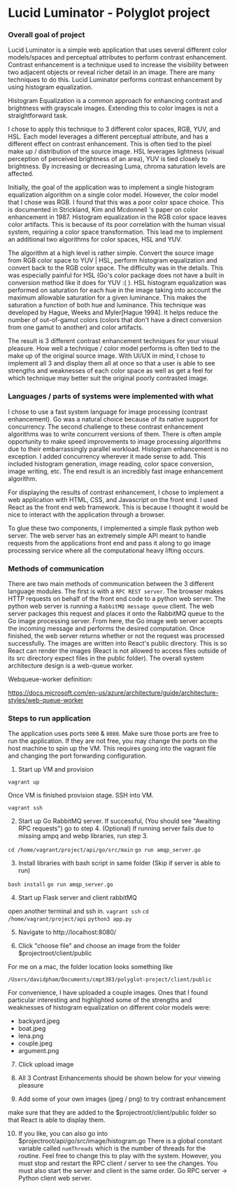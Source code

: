 # Lucid Luminator - Polyglot project

### Overall goal of project

Lucid Luminator is a simple web application that uses several different color models/spaces and
perceptual attributes to perform contrast enhancement. Contrast enhancement is a technique used
to increase the visibility between two adjacent objects or reveal richer detail in an image.
There are many techniques to do this. Lucid Luminator performs contrast enhancement by
using histogram equalization.

Histogram Equalization is a common approach for enhancing contrast and brightness with grayscale
images. Extending this to color images is not a straightforward task.

I chose to apply this technique to 3 different color spaces, RGB, YUV, and HSL.
Each model leverages a different perceptual attribute, and has a different effect on contrast enhancement.
This is often tied to the pixel make up / distribution of the source image. HSL leverages
lightness (visual perception of perceived brightness of an area), YUV is tied closely to brightness.
By increasing or decreasing Luma, chroma saturation levels are affected.

Initially, the goal of the application was to implement a single histogram equalization algorithm on
a single color model. However, the color model that I chose was RGB. I found that this was a
poor color space choice. This is documented in Strickland, Kim and Mcdonnell 's paper on color
enhancement in 1987. Histogram equalization in the RGB color space leaves color artifacts. This
is because of its poor correlation with the human visual system, requiring a color space transformation.
This lead me to implement an additional two algorithms for color spaces, HSL and YUV.

The algorithm at a high level is rather simple. Convert the source image from RGB color space to
YUV | HSL, perform histogram equalization and convert back to the RGB color space. The difficulty
was in the details. This was especially painful for HSL (Go's color package does not have a
built in conversion method like it does for YUV :( ). HSL histogram equalization was performed
on saturation for each hue in the image taking into account the maximum allowable saturation
for a given luminance. This makes the saturation a function of both hue and luminance. This
technique was developed by Hague, Weeks and Myler[Hague 1994]. It helps reduce the number of
out-of-gamut colors (colors that don't have a direct conversion from one gamut to another)
and color artifacts.

The result is 3 different contrast enhancement techniques for your visual pleasure. How well
a technique / color model performs is often tied to the make up of the original source image.
With UI/UX in mind, I chose to implement all 3 and display them all at once so that a user is
able to see strengths and weaknesses of each color space as well as get a feel for which
technique may better suit the original poorly contrasted image.

### Languages / parts of systems were implemented with what

I chose to use a fast system language for image processing (contrast enhancement). Go
was a natural choice because of its native support for concurrency. The second challenge to
these contrast enhancement algorithms was to write concurrent versions of them. There
is often ample opportunity to make speed improvements to image processing algorithms
due to their embarrassingly parallel workload. Histogram enhancement is no exception.
I added concurrency wherever it made sense to add. This included histogram generation,
image reading, color space conversion, image writing, etc. The end result is an incredibly
fast image enhancement algorithm.

For displaying the results of contrast enhancement, I chose to implement a web application
with HTML, CSS, and Javascript on the front end. I used React as the front end web framework.
This is because I thought it would be nice to interact with the application through a browser.

To glue these two components, I implemented a simple flask python web server. The web server
has an extremely simple API meant to handle requests from the applications front end and pass
it along to go image processing service where all the computational heavy lifting occurs.

### Methods of communication

There are two main methods of communication between the 3 different language modules. The first
is with a `RPC REST server`. The browser makes HTTP requests on behalf of the front end code to
a python web server. The python web server is running a `RabbitMQ message queue` client. The web
server packages this request and places it onto the RabbitMQ queue to the Go image processing
server. From here, the Go image web server accepts the incoming message and performs the desired
computation. Once finished, the web server returns whether or not the request was processed successfully.
The images are written into React's public directory. This is so React can render
the images (React is not allowed to access files outside of its src directory expect files in
the public folder). The overall system architecture design is a web-queue worker.

Webqueue-worker definition:

https://docs.microsoft.com/en-us/azure/architecture/guide/architecture-styles/web-queue-worker

### Steps to run application

The application uses ports `5000` & `8080`. Make sure those ports are free to run the application.
If they are not free, you may change the ports on the host machine to spin up the VM. This requires
going into the vagrant file and changing the port forwarding configuration.

1. Start up VM and provision

`vagrant up`

Once VM is finished provision stage. SSH into VM.

`vagrant ssh`

2. Start up Go RabbitMQ server. If successful, (You should see "Awaiting RPC requests") go to step 4.
   (Optional) If running server fails due to missing ampq and webp libraries, run step 3.

`cd /home/vagrant/project/api/go/src/main`
`go run amqp_server.go`

3. Install libraries with bash script in same folder (Skip if server is able to run)

`bash install`
`go run amqp_server.go`

4. Start up Flask server and client rabbitMQ

open another terminal and ssh in.
`vagrant ssh`
`cd /home/vagrant/project/api`
`python3 app.py`

5. Navigate to http://localhost:8080/

6. Click "choose file" and choose an image from the folder \$projectroot/client/public

For me on a mac, the folder location looks something like

`/Users/davidpham/Documents/cmpt383/polyglot-project/client/public`

For convenience, I have uploaded a couple images. Ones that I found
particular interesting and highlighted some of the strengths and weaknesses
of histogram equalization on different color models were:

- backyard.jpeg
- boat.jpeg
- lena.png
- couple.jpeg
- argument.png

7. Click upload image

8. All 3 Contrast Enhancements should be shown below for your viewing pleasure

9. Add some of your own images (jpeg / png) to try contrast enhancement

make sure that they are added to the \$projectroot/client/public folder
so that React is able to display them.

10. If you like, you can also go into \$projectroot/api/go/src/image/histogram.go
    There is a global constant variable called `numThreads` which is the number of
    threads for the routine. Feel free to change this to play with the system. However,
    you must stop and restart the RPC client / server to see the changes. You must also
    start the server and client in the same order. Go RPC server -> Python client web server.

